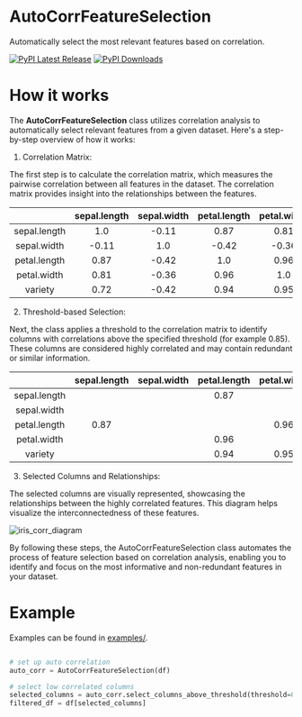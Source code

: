 # AutoCorrFeatureSelection

Automatically select the most relevant features based on correlation.

[![PyPI Latest Release](https://img.shields.io/pypi/v/auto-corr-feature-selection.svg)](https://pypi.org/project/auto-corr-feature-selection/)
[![PyPI Downloads](https://img.shields.io/pypi/dm/auto-corr-feature-selection.svg?label=PyPI%20downloads)](https://pypi.org/project/auto-corr-feature-selection/)


# How it works

The __AutoCorrFeatureSelection__ class utilizes correlation analysis to automatically select relevant features from a given dataset. Here's a step-by-step overview of how it works:

1. Correlation Matrix:

The first step is to calculate the correlation matrix, which measures the pairwise correlation between all features in the dataset. The correlation matrix provides insight into the relationships between the features.


|              | sepal.length | sepal.width | petal.length | petal.width | variety |
|:------------:|:------------:|:-----------:|:------------:|:-----------:|:-------:|
| sepal.length |      1.0     |    -0.11    |     0.87     |     0.81    |   0.72  |
|  sepal.width |     -0.11    |     1.0     |     -0.42    |    -0.36    |  -0.42  |
| petal.length |     0.87     |    -0.42    |      1.0     |     0.96    |   0.94  |
|  petal.width |     0.81     |    -0.36    |     0.96     |     1.0     |   0.95  |
|    variety   |     0.72     |    -0.42    |     0.94     |     0.95    |   1.0   |


2. Threshold-based Selection:

Next, the class applies a threshold to the correlation matrix to identify columns with correlations above the specified threshold (for example 0.85). These columns are considered highly correlated and may contain redundant or similar information.


|              | sepal.length | sepal.width | petal.length | petal.width | variety |
|:------------:|:------------:|:-----------:|:------------:|:-----------:|:-------:|
| sepal.length |              |             |     0.87     |             |         |
|  sepal.width |              |             |              |             |         |
| petal.length |     0.87     |             |              |     0.96    |   0.94  |
|  petal.width |              |             |     0.96     |             |   0.95  |
|    variety   |              |             |     0.94     |     0.95    |         |


3. Selected Columns and Relationships:

The selected columns are visually represented, showcasing the relationships between the highly correlated features. This diagram helps visualize the interconnectedness of these features.

![iris_corr_diagram](resources/img/iris_corr_diagram.png)

By following these steps, the AutoCorrFeatureSelection class automates the process of feature selection based on correlation analysis, enabling you to identify and focus on the most informative and non-redundant features in your dataset.


# Example

Examples can be found in [examples/](examples/).

```python

# set up auto correlation
auto_corr = AutoCorrFeatureSelection(df)

# select low correlated columns
selected_columns = auto_corr.select_columns_above_threshold(threshold=0.85)
filtered_df = df[selected_columns]

```
